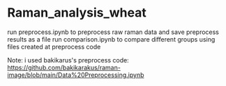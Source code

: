 # Raman_analysis_wheat
run preprocess.ipynb to preprocess raw raman data and save preprocess results as a file
run comparison.ipynb to compare different groups using files created at preprocess code

Note: i used bakikarus's preprocess code: https://github.com/bakikarakus/raman-image/blob/main/Data%20Preprocessing.ipynb
